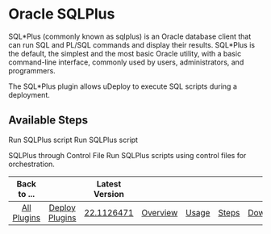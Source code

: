 
Oracle SQLPlus
==============

SQL\*Plus (commonly known as sqlplus) is an Oracle database client that can run SQL and PL/SQL commands and display their results. SQL\*Plus is the default, the simplest and the most basic Oracle utility, with a basic command-line interface, commonly used by users, administrators, and programmers.

The SQL\*Plus plugin allows uDeploy to execute SQL scripts during a deployment.


Available Steps
---------------

Run SQLPlus script Run SQLPlus script

SQLPlus through Control File Run SQLPlus scripts using control files for orchestration.



|Back to ...||Latest Version|||||
| :---: | :---: | :---: | :---: | :---: | :---: | :---: |
|[All Plugins](../../index.md)|[Deploy Plugins](../README.md)|[22.1126471](https://raw.githubusercontent.com/UrbanCode/IBM-UCD-PLUGINS/main/files/SQLPlus/ucd-SQLPlus-22.1126471.zip)|[Overview](overview.md)|[Usage](usage.md)|[Steps](steps.md)|[Downloads](downloads.md)|
